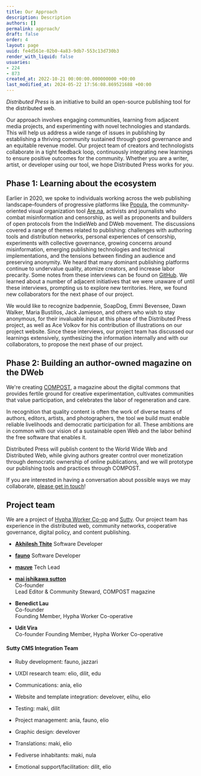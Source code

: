 ```yaml
---
title: Our Approach
description: Description
authors: []
permalink: approach/
draft: false
order: 4
layout: page
uuid: fe4d561e-02b0-4a83-9db7-553c13d730b3
render_with_liquid: false
usuaries:
- 224
- 873
created_at: 2022-10-21 00:00:00.000000000 +00:00
last_modified_at: 2024-05-22 17:56:08.869521688 +00:00
---
```


<p style="text-align:start"><em>Distributed Press</em> is an initiative to build an open-source publishing tool for the distributed web.</p>
<p style="text-align:start">Our approach involves engaging communities, learning from adjacent media projects, and experimenting with novel technologies and standards. This will help us address a wide range of issues in publishing by establishing a thriving community sustained through good governance and an equitable revenue model. Our project team of creators and technologists collaborate in a tight feedback loop, continuously integrating new learnings to ensure positive outcomes for the community. Whether you are a writer, artist, or developer using our tool, we hope Distributed Press works for <em>you</em>.</p>
<h2 style="text-align:start" id="phase-1:-learning-about-the-ecosystem">Phase 1: Learning about the ecosystem</h2>
<p style="text-align:start">Earlier in 2020, we spoke to individuals working across the web publishing landscape–founders of progressive platforms like <a href="https://popula.com" rel="noopener" target="_blank" referrerpolicy="strict-origin-when-cross-origin">Popula</a>, the community-oriented visual organization tool <a href="http://are.na" rel="noopener" target="_blank" referrerpolicy="strict-origin-when-cross-origin">Are.na</a>, activists and journalists who combat misinformation and censorship, as well as proponents and builders of open protocols from the IndieWeb and DWeb movement. The discussions covered a range of themes related to publishing: challenges with authoring tools and distribution networks, personal experiences of censorship, experiments with collective governance, growing concerns around misinformation, emerging publishing technologies and technical implementations, and the tensions between finding an audience and preserving anonymity. We heard that many dominant publishing platforms continue to undervalue quality, atomize creators, and increase labor precarity. Some notes from these interviews can be found on <a href="https://github.com/hyphacoop/distributed.press/blob/master/interviews.md" rel="noopener" target="_blank" referrerpolicy="strict-origin-when-cross-origin">GitHub</a>. We learned about a number of adjacent initiatives that we were unaware of until these interviews, prompting us to explore new territories. Here, we found new collaborators for the next phase of our project.</p>
<p style="text-align:start">We would like to recognize badpennie, SoapDog, Emmi Bevensee, Dawn Walker, Maria Bustillos, Jack Jamieson, and others who wish to stay anonymous, for their invaluable input at this phase of the Distributed Press project, as well as Ace Volkov for his contribution of illustrations on our project website. Since these interviews, our project team has discussed our learnings extensively, synthesizing the information internally and with our collaborators, to propose the next phase of our project.</p>
<h2 style="text-align:start" id="phase-2:-building-an-author-owned-magazine-on-the-dweb">Phase 2: Building an author-owned magazine on the DWeb</h2>
<p style="text-align:start">We're creating <a href="https://compost.digital" rel="noopener" target="_blank" referrerpolicy="strict-origin-when-cross-origin">COMPOST</a>, a magazine about the digital commons that provides fertile ground for creative experimentation, cultivates communities that value participation, and celebrates the labor of regeneration and care.</p>
<p style="text-align:start">In recognition that quality content is often the work of diverse teams of authors, editors, artists, and photographers, the tool we build must enable reliable livelihoods and democratic participation for all. These ambitions are in common with our vision of a sustainable open Web and the labor behind the free software that enables it.</p>
<p style="text-align:start">Distributed Press will publish content to the World Wide Web and Distributed Web, while giving authors greater control over monetization through democratic ownership of online publications, and we will prototype our publishing tools and practices through COMPOST.</p>
<p style="text-align:start">If you are interested in having a conversation about possible ways we may collaborate, <a href="mailto:hello@distributed.press" rel="noopener" target="_blank" referrerpolicy="strict-origin-when-cross-origin">please get in touch</a>!</p>
<h2 style="text-align:start" id="project-team"><strong>Project team</strong></h2>
<p style="text-align:start">We are a project of <a href="https://hypha.coop/" rel="noopener" target="_blank" referrerpolicy="strict-origin-when-cross-origin">Hypha Worker Co-op</a> and <a href="https://sutty.nl/" rel="noopener" target="_blank" referrerpolicy="strict-origin-when-cross-origin">Sutty</a>. Our project team has experience in the distributed web, community networks, cooperative governance, digital policy, and content publishing.</p>
<ul>
  <li>
    <p style="text-align:start"><strong><a href="https://akhilesh.art/" rel="noopener" target="_blank" referrerpolicy="strict-origin-when-cross-origin">Akhilesh Thite</a></strong> Software Developer</p>
  </li>
  <li>
    <p style="text-align:start"><strong><a href="https://0xacab.org/fauno" rel="noopener" target="_blank" referrerpolicy="strict-origin-when-cross-origin">fauno</a></strong> Software Developer</p>
  </li>
  <li>
    <p style="text-align:start"><strong><a href="https://software.mauve.moe/" rel="noopener" target="_blank" referrerpolicy="strict-origin-when-cross-origin">mauve</a></strong> Tech Lead</p>
  </li>
  <li>
    <p style="text-align:start"><strong><a href="https://maisutton.net/" rel="noopener" target="_blank" referrerpolicy="strict-origin-when-cross-origin">mai ishikawa sutton</a></strong> <br>
      Co-founder<br>
      Lead Editor &amp; Community Steward, COMPOST magazine</p>
  </li>
  <li>
    <p style="text-align:start"><strong>Benedict Lau</strong><br>
      Co-founder<br>
      Founding Member, Hypha Worker Co-operative</p>
  </li>
  <li>
    <p style="text-align:start"><strong>Udit Vira</strong><br>
      Co-founder Founding Member, Hypha Worker Co-operative</p>
  </li>
</ul>
<h4 style="text-align:start" id="sutty-cms-integration-team">Sutty CMS Integration Team</h4>
<ul>
  <li>
    <p style="text-align:start">Ruby development: fauno, jazzari</p>
  </li>
  <li>
    <p style="text-align:start">UXDI research team: elio, dilit, edu</p>
  </li>
  <li>
    <p style="text-align:start">Communications: ania, elio</p>
  </li>
  <li>
    <p style="text-align:start">Website and template integration: develover, elihu, elio</p>
  </li>
  <li>
    <p style="text-align:start">Testing: maki, dilit</p>
  </li>
  <li>
    <p style="text-align:start">Project management: ania, fauno, elio</p>
  </li>
  <li>
    <p style="text-align:start">Graphic design: develover</p>
  </li>
  <li>
    <p style="text-align:start">Translations: maki, elio</p>
  </li>
  <li>
    <p style="text-align:start">Fediverse inhabitants: maki, nula</p>
  </li>
  <li>
    <p style="text-align:start">Emotional support/facilitation: dilit, elio</p>
  </li>
</ul>